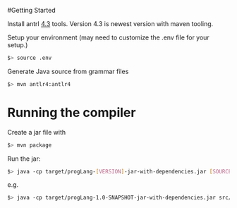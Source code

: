 #Getting Started

Install antrl [4.3](https://github.com/antlr/website-antlr4/blob/gh-pages/download/antlr-4.3-complete.jar?raw=true) tools. Version 4.3 is newest version with maven tooling.

Setup your environment (may need to customize the .env file for your setup.)

```bash
$> source .env
```

Generate Java source from grammar files

```bash
$> mvn antlr4:antlr4
```

# Running the compiler

Create a jar file with

```bash
$> mvn package
```

Run the jar:

```bash
$> java -cp target/progLang-[VERSION]-jar-with-dependencies.jar [SOURCE-FILE]
```

e.g.

```bash
$> java -cp target/progLang-1.0-SNAPSHOT-jar-with-dependencies.jar src/main/examples/ObjectLiteral.progLang
```

